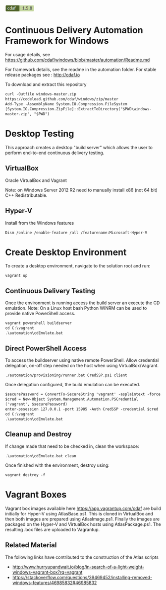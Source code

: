 [![cdaf version](automation/badge.png)](http://cdaf.io)

# Continuous Delivery Automation Framework for Windows

For usage details, see https://github.com/cdaf/windows/blob/master/automation/Readme.md

For framework details, see the readme in the automation folder. For stable release packages see : http://cdaf.io

To download and extract this repository

    curl -Outfile windows-master.zip https://codeload.github.com/cdaf/windows/zip/master
    Add-Type -AssemblyName System.IO.Compression.FileSystem
    [System.IO.Compression.ZipFile]::ExtractToDirectory("$PWD\windows-master.zip", "$PWD") 

# Desktop Testing

This approach creates a desktop "build server" which allows the user to perform end-to-end continuous delivery testing.

## VirtualBox

Oracle VirtualBox and Vagrant

Note: on Windows Server 2012 R2 need to manually install x86 (not 64 bit) C++ Redistributable.

## Hyper-V

Install from the Windows features

    Dism /online /enable-feature /all /featurename:Microsoft-Hyper-V

# Create Desktop Environment

To create a desktop environment, navigate to the solution root and run:

    vagrant up
    
## Continuous Delivery Testing

Once the environment is running access the build server an execute the CD emulation. Note: On a Linux host bash Python WINRM can be used to provide native PowerShell access.

    vagrant powershell buildserver
    cd C:\vagrant
    .\automation\cdEmulate.bat
   

## Direct PowerShell Access

To access the buildserver using native remote PowerShell.
Allow credential delegation, on-off step needed on the host when using VirtualBox/Vagrant. 

    ./automation/provisioning/runner.bat CredSSP.ps1 client

Once delegation configured, the build emulation can be executed.

    $securePassword = ConvertTo-SecureString 'vagrant' -asplaintext -force
    $cred = New-Object System.Management.Automation.PSCredential ('vagrant', $securePassword)
    enter-pssession 127.0.0.1 -port 15985 -Auth CredSSP -credential $cred
    cd C:\vagrant
	.\automation\cdEmulate.bat

## Cleanup and Destroy

If change made that need to be checked in, clean the workspace:

	.\automation\cdEmulate.bat clean

Once finished with the environment, destroy using:

    vagrant destroy -f
    
# Vagrant Boxes

Vagrant box images available here https://app.vagrantup.com/cdaf are build initially for Hyper-V using AtlasBase.ps1. This is cloned in VirtualBox and then both images are prepared using AtlasImage.ps1. Finally the images are packaged on the Hyper-V and VirtualBox hosts using AtlasPackage.ps1. The resulting .box files are uploaded to Vagrantup.

## Related Material

The following links have contributed to the construction of the Atlas scripts

 * http://www.hurryupandwait.io/blog/in-search-of-a-light-weight-windows-vagrant-box?rq=vagrant
 * https://stackoverflow.com/questions/39469452/installing-removed-windows-features/46985832#46985832